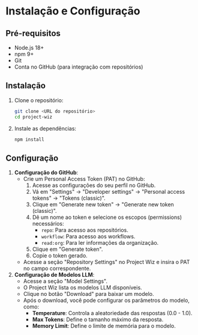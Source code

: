 # Instalação e Configuração

## Pré-requisitos

- Node.js 18+
- npm 9+
- Git
- Conta no GitHub (para integração com repositórios)

## Instalação

1.  Clone o repositório:
    ```bash
    git clone <URL do repositório>
    cd project-wiz
    ```
2.  Instale as dependências:
    ```bash
    npm install
    ```

## Configuração

1.  **Configuração do GitHub**:
    - Crie um Personal Access Token (PAT) no GitHub:
      1.  Acesse as configurações do seu perfil no GitHub.
      2.  Vá em "Settings" -> "Developer settings" -> "Personal access tokens" -> "Tokens (classic)".
      3.  Clique em "Generate new token" -> "Generate new token (classic)".
      4.  Dê um nome ao token e selecione os escopos (permissions) necessários:
          - `repo`: Para acesso aos repositórios.
          - `workflow`: Para acesso aos workflows.
          - `read:org`: Para ler informações da organização.
      5.  Clique em "Generate token".
      6.  Copie o token gerado.
    - Acesse a seção "Repository Settings" no Project Wiz e insira o PAT no campo correspondente.
2.  **Configuração de Modelos LLM**:
    - Acesse a seção "Model Settings".
    - O Project Wiz lista os modelos LLM disponíveis.
    - Clique no botão "Download" para baixar um modelo.
    - Após o download, você pode configurar os parâmetros do modelo, como:
      - **Temperature**: Controla a aleatoriedade das respostas (0.0 - 1.0).
      - **Max Tokens**: Define o tamanho máximo da resposta.
      - **Memory Limit**: Define o limite de memória para o modelo.
